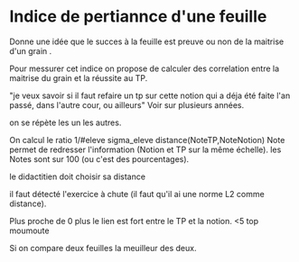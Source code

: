 

# Indice de pertiannce d'une feuille 

Donne une idée que le succes à la feuille est preuve ou non de la maitrise d'un grain .

Pour messurer cet indice on propose de calculer des correlation entre la maitrise du grain et la réussite au TP.


"je veux savoir si il faut refaire un tp sur cette notion qui a déja été faite l'an passé, dans l'autre cour, ou ailleurs"
Voir sur plusieurs années.

on se répète les un les autres.

On calcul le ratio 
1/#eleve sigma_eleve distance(NoteTP,NoteNotion)
Note permet de redresser l'information (Notion et TP sur la même échelle). les Notes sont sur 100 (ou c'est des pourcentages).

le didactitien doit choisir sa distance 

il faut détecté l'exercice à chute (il faut qu'il ai une norme L2 comme distance).

Plus proche de 0 plus le lien est fort entre le TP et la notion.
<5 top moumoute 

Si on compare deux feuilles  la meuilleur des deux.

